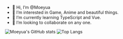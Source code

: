 - 👋 Hi, I’m @Moeyua
- 👀 I’m interested in Game, Anime and beautiful things.
- 🌱 I’m currently learning TypeScript and Vue.
- 💞️ I’m looking to collaborate on any one.

![Moeyua's GitHub stats](https://github-readme-stats.vercel.app/api?username=moeyua&show_icons=true&theme=radical&count_private=true)
![Top Langs](https://github-readme-stats.vercel.app/api/top-langs/?username=moeyua&layout=compact&theme=radical)

<!---
Moeyua/Moeyua is a ✨ special ✨ repository because its `README.md` (this file) appears on your GitHub profile.
You can click the Preview link to take a look at your changes.
--->
